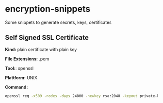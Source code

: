 # encryption-snippets

Some snippets to generate secrets, keys, certificates

## Self Signed SSL Certificate

**Kind:** plain certificate with plain key

**File Extensions:** .pem

**Tool:**: openssl

**Plattform:** UNIX

**Command:**

```bash
openssl req -x509 -nodes -days 24800 -newkey rsa:2048 -keyout private-key-plain.pem -out certificate.pem
```
